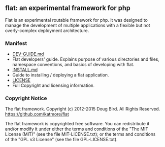 ## flat: an experimental framework for php
Flat is an experimental routable framework for php. It was 
designed to manage the development of multiple applications 
with a flexible but not overly-complex deployment architecture.

### Manifest
* [DEV-GUIDE.md](DEV-GUIDE.md)
 * Flat developers' guide. Explains purpose of various directories and files, namespace conventions, and basics of developing with flat.
* [INSTALL.md](INSTALL.md)
 * Guide to installing / deploying a flat application.
* [LICENSE](LICENSE)
 * Full Copyright and licensing information. 

### Copyright Notice
The flat framework. 
Copyright (c) 2012-2015 Doug Bird. All Rights Reserved.
https://github.com/katmore/flat

The flat framework is copyrighted free software.
You can redistribute it and/or modify it under either the terms and conditions of the
"The MIT License (MIT)" (see the file MIT-LICENSE.txt); or the terms and conditions
of the "GPL v3 License" (see the file GPL-LICENSE.txt).
